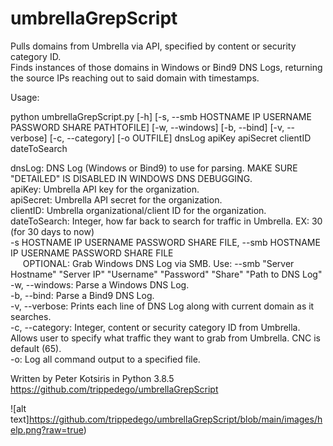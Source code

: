 # umbrellaGrepScript
Pulls domains from Umbrella via API, specified by content or security category ID.  
Finds instances of those domains in Windows or Bind9 DNS Logs, returning the source IPs reaching out to said domain with timestamps.  

Usage:  
  
python umbrellaGrepScript.py [-h] [-s, --smb HOSTNAME IP USERNAME PASSWORD SHARE PATHTOFILE] [-w, --windows] [-b, --bind] [-v, --verbose] [-c, --category] [-o OUTFILE] dnsLog apiKey apiSecret clientID dateToSearch  
  
dnsLog: DNS Log (Windows or Bind9) to use for parsing. MAKE SURE "DETAILED" IS DISABLED IN WINDOWS DNS DEBUGGING.  
apiKey: Umbrella API key for the organization.  
apiSecret: Umbrella API secret for the organization.  
clientID: Umbrella organizational/client ID for the organization.  
dateToSearch: Integer, how far back to search for traffic in Umbrella. EX: 30 (for 30 days to now)  
-s HOSTNAME IP USERNAME PASSWORD SHARE FILE, --smb HOSTNAME IP USERNAME PASSWORD SHARE FILE  
&nbsp;&nbsp;&nbsp;&nbsp;&nbsp;OPTIONAL: Grab Windows DNS Log via SMB. Use: --smb "Server Hostname" "Server IP" "Username" "Password" "Share" "Path to DNS Log"  
-w, --windows: Parse a Windows DNS Log.  
-b, --bind: Parse a Bind9 DNS Log.  
-v, --verbose: Prints each line of DNS Log along with current domain as it searches.  
-c, --category: Integer, content or security category ID from Umbrella. Allows user to specify what traffic they want to grab from Umbrella. CNC is default (65).  
-o: Log all command output to a specified file.  

Written by Peter Kotsiris in Python 3.8.5  
https://github.com/trippedego/umbrellaGrepScript


![alt text]https://github.com/trippedego/umbrellaGrepScript/blob/main/images/help.png?raw=true)
